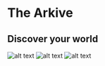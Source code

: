 # The Arkive

## Discover your world

![alt text](public/WikiCardImg.webp)
![alt text](public/MapCardImg.webp)
![alt text](public/BoardCardImg.webp)

